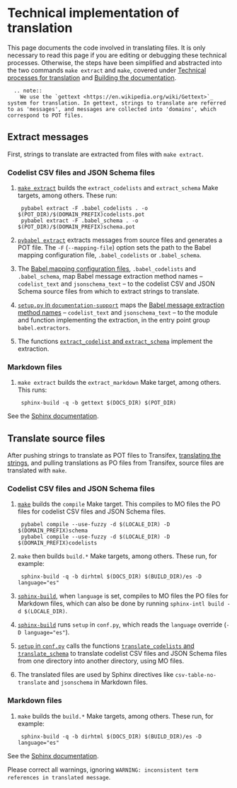 # Technical implementation of translation

This page documents the code involved in translating files. It is only necessary to read this page if you are editing or debugging these technical processes. Otherwise, the steps have been simplified and abstracted into the two commands `make extract` and `make`, covered under [Technical processes for translation](../technical) and [Building the documentation](../../technical/build).

```eval_rst
  .. note::
    We use the `gettext <https://en.wikipedia.org/wiki/Gettext>`_ system for translation. In gettext, strings to translate are referred to as 'messages', and messages are collected into 'domains', which correspond to POT files.
```

## Extract messages

First, strings to translate are extracted from files with `make extract`.

### Codelist CSV files and JSON Schema files

1. [`make extract`](https://github.com/open-contracting/standard_profile_template/blob/master/include/common.mk#L52-L53) builds the `extract_codelists` and `extract_schema` Make targets, among others. These run:

        pybabel extract -F .babel_codelists . -o $(POT_DIR)/$(DOMAIN_PREFIX)codelists.pot
        pybabel extract -F .babel_schema . -o $(POT_DIR)/$(DOMAIN_PREFIX)schema.pot

1. [`pybabel extract`](http://babel.pocoo.org/en/latest/cmdline.html#extract) extracts messages from source files and generates a POT file. The `-F` (`--mapping-file`) option sets the path to the Babel mapping configuration file, `.babel_codelists` or `.babel_schema`.

1. The [Babel mapping configuration files](http://babel.pocoo.org/en/latest/messages.html#extraction-method-mapping-and-configuration), `.babel_codelists` and `.babel_schema`, map Babel message extraction method names – `codelist_text` and `jsonschema_text` – to the codelist CSV and JSON Schema source files from which to extract strings to translate.

1. [`setup.py` in `documentation-support`](https://github.com/open-contracting/documentation-support/blob/master/setup.py#L7-L11) maps the [Babel message extraction method names](http://babel.pocoo.org/en/latest/messages.html#writing-extraction-methods) – `codelist_text` and `jsonschema_text` – to the module and function implementing the extraction, in the entry point group `babel.extractors`.

1. The functions [`extract_codelist` and `extract_schema`](https://github.com/open-contracting/documentation-support/blob/master/ocdsdocumentationsupport/babel_extractors.py) implement the extraction.

### Markdown files

1. `make extract` builds the `extract_markdown` Make target, among others. This runs:

        sphinx-build -q -b gettext $(DOCS_DIR) $(POT_DIR)

See the [Sphinx documentation](http://www.sphinx-doc.org/en/master/intl.html#sphinx-internationalization-details).

## Translate source files

After pushing strings to translate as POT files to Transifex, [translating the strings](../workflow), and pulling translations as PO files from Transifex, source files are translated with `make`.

### Codelist CSV files and JSON Schema files

1. [`make`](https://github.com/open-contracting/standard_profile_template/blob/master/include/common.mk#L122-L123) builds the `compile` Make target. This compiles to MO files the PO files for codelist CSV files and JSON Schema files.

        pybabel compile --use-fuzzy -d $(LOCALE_DIR) -D $(DOMAIN_PREFIX)schema
        pybabel compile --use-fuzzy -d $(LOCALE_DIR) -D $(DOMAIN_PREFIX)codelists

1. `make` then builds `build.*` Make targets, among others. These run, for example:

        sphinx-build -q -b dirhtml $(DOCS_DIR) $(BUILD_DIR)/es -D language="es"

1. [`sphinx-build`](http://www.sphinx-doc.org/en/master/man/sphinx-build.html), when `language` is set, compiles to MO files the PO files for Markdown files, which can also be done by running `sphinx-intl build -d $(LOCALE_DIR)`.

1. [`sphinx-build`](http://www.sphinx-doc.org/en/master/man/sphinx-build.html) runs `setup` in `conf.py`, which reads the `language` override (`-D language="es"`).

1. [`setup` in `conf.py`](https://github.com/open-contracting/standard_profile_template/blob/master/docs/conf.py#L139) calls the functions [`translate_codelists` and `translate_schema`](https://github.com/open-contracting/documentation-support/blob/master/ocds_documentation_support/translation.py) to translate codelist CSV files and JSON Schema files from one directory into another directory, using MO files.

1. The translated files are used by Sphinx directives like `csv-table-no-translate` and `jsonschema` in Markdown files.

### Markdown files

1. `make` builds the `build.*` Make targets, among others. These run, for example:

        sphinx-build -q -b dirhtml $(DOCS_DIR) $(BUILD_DIR)/es -D language="es"

See the [Sphinx documentation](http://www.sphinx-doc.org/en/master/intl.html#sphinx-internationalization-details).

Please correct all warnings, ignoring `WARNING: inconsistent term references in translated message`.
